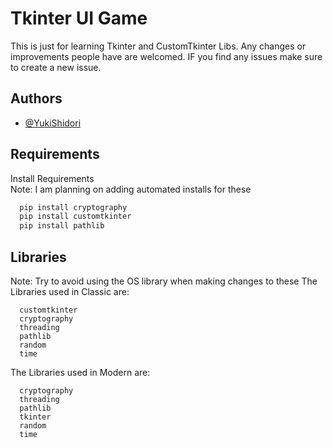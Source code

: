 
# Tkinter UI Game

This is just for learning Tkinter and CustomTkinter Libs.
Any changes or improvements people have are welcomed.
IF you find any issues make sure to create a new issue.

## Authors

- [@YukiShidori](https://www.github.com/YukiShidori)


## Requirements

Install Requirements\
Note: I am planning on adding automated installs for these
```bash
  pip install cryptography
  pip install customtkinter
  pip install pathlib
```
    
## Libraries
Note: Try to avoid using the OS library when making changes to these
The Libraries used in Classic are:
```
  customtkinter
  cryptography
  threading
  pathlib
  random
  time
```
The Libraries used in Modern are:
```
  cryptography
  threading
  pathlib
  tkinter
  random
  time
```
